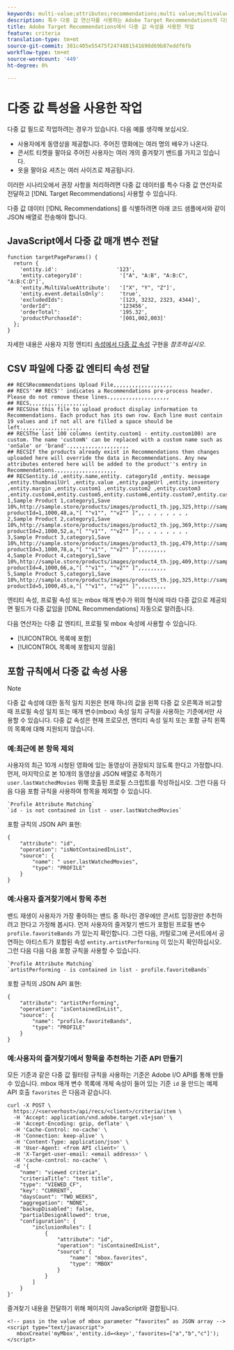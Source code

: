 ```yaml
---
keywords: multi-value;attributes;recommendations;multi value;multivalue;multi-value
description: 특수 다중 값 연산자를 사용하는 Adobe Target Recommendations의 다중 값 필드 작업에 대한 정보입니다.
title: Adobe Target Recommendations에서 다중 값 속성을 사용한 작업
feature: criteria
translation-type: tm+mt
source-git-commit: 381c405e55475f2474881541698d69b87eddf6fb
workflow-type: tm+mt
source-wordcount: '449'
ht-degree: 0%

---
```



# 다중 값 특성을 사용한 작업

다중 값 필드로 작업하려는 경우가 있습니다. 다음 예를 생각해 보십시오.

* 사용자에게 동영상을 제공합니다. 주어진 영화에는 여러 명의 배우가 나온다.
* 콘서트 티켓을 팔아요 주어진 사용자는 여러 개의 즐겨찾기 밴드를 가지고 있습니다.
* 옷을 팔아요 셔츠는 여러 사이즈로 제공됩니다.

이러한 시나리오에서 권장 사항을 처리하려면 다중 값 데이터를 특수 다중 값 연산자로 전달하고 [!DNL Target Recommendations] 사용할 수 있습니다.

다중 값 데이터 [!DNL Recommendations] 를 식별하려면 아래 코드 샘플에서와 같이 JSON 배열로 전송해야 합니다.

## JavaScript에서 다중 값 매개 변수 전달

```
function targetPageParams() { 
  return { 
    'entity.id':                   '123', 
    'entity.categoryId':            '["A", "A:B", "A:B:C", "A:B:C:D"]',        
    'entity.MultiValueAttribute':   '["X", "Y", "Z"]', 
    'entity.event.detailsOnly':     'true', 
    'excludedIds":                  '[123, 3232, 2323, 4344]', 
    'orderId":                      '123456', 
    'orderTotal":                   '195.32', 
    'productPurchaseId":            '[001,002,003]' 
  }; 
}
```

자세한 내용은 사용자 지정 엔티티 [속성에서 다중 값 속성](/help/c-recommendations/c-products/custom-entity-attributes.md#section_80FEFE49E8AF415D99B739AA3CBA2A14) 구현을 *참조하십시오*.

## CSV 파일에 다중 값 엔티티 속성 전달

```
## RECSRecommendations Upload File,,,,,,,,,,,,,,,,,,,
## RECS''## RECS'' indicates a Recommendations pre-process header. Please do not remove these lines.,,,,,,,,,,,,,,,,,,,
## RECS,,,,,,,,,,,,,,,,,,,
## RECSUse this file to upload product display information to Recommendations. Each product has its own row. Each line must contain 19 values and if not all are filled a space should be left.,,,,,,,,,,,,,,,,,,,
## RECSThe last 100 columns (entity.custom1 - entity.custom100) are custom. The name 'customN' can be replaced with a custom name such as 'onSale' or 'brand'.,,,,,,,,,,,,,,,,,,,
## RECSIf the products already exist in Recommendations then changes uploaded here will override the data in Recommendations. Any new attributes entered here will be added to the product''s entry in Recommendations.,,,,,,,,,,,,,,,,,,,
## RECSentity.id ,entity.name,entity. categoryId ,entity. message ,entity.thumbnailUrl ,entity.value ,entity.pageUrl ,entity.inventory ,entity.margin ,entity.custom1 ,entity.custom2 ,entity.custom3 ,entity.custom4,entity.custom5,entity.custom6,entity.custom7,entity.custom8,entity.custom9,entity.custom10,
1,Sample Product 1,category1,Save 10%,http://sample.store/products/images/product1_th.jpg,325,http://sample.store/products/product_detail.jsp?productId=1,1000,48,a,"[ ""v1"", ""v2"" ]",, , , , , , , ,
2,Sample Product 2,category1,Save 10%,http://sample.store/products/images/product2_th.jpg,369,http://sample.store/products/product_detail.jsp?productId=2,1000,52,a,"[ ""v1"", ""v2"" ]",, , , , , , , ,
3,Sample Product 3,category1,Save 10%,http://sample.store/products/images/product3_th.jpg,479,http://sample.store/products/product_detail.jsp?productId=3,1000,78,a,"[ ""v1"", ""v2"" ]",,,,,,,,,
4,Sample Product 4,category1,Save 10%,http://sample.store/products/images/product4_th.jpg,409,http://sample.store/products/product_detail.jsp?productId=4,1000,66,a,"[ ""v1"", ""v2"" ]",,,,,,,,,
5,Sample Product 5,category1,Save 10%,http://sample.store/products/images/product5_th.jpg,325,http://sample.store/products/product_detail.jsp?productId=5,1000,45,a,"[ ""v1"", ""v2"" ]",,,,,,,,, 
```

엔티티 속성, 프로필 속성 또는 mbox 매개 변수가 위의 형식에 따라 다중 값으로 제공되면 필드가 다중 값임을 [!DNL Recommendations] 자동으로 알려줍니다.

다음 연산자는 다중 값 엔티티, 프로필 및 mbox 속성에 사용할 수 있습니다.

* [!UICONTROL 목록에 포함]
* [!UICONTROL 목록에 포함되지 않음]

## 포함 규칙에서 다중 값 속성 사용

>[!NOTE]
>
>다중 값 속성에 대한 동적 일치 지원은 현재 하나의 값을 왼쪽 다중 값 오른쪽과 비교할 때 프로필 속성 일치 또는 매개 변수(mbox) 속성 일치 규칙을 사용하는 기준에서만 사용할 수 있습니다. 다중 값 속성은 현재 프로모션, 엔티티 속성 일치 또는 포함 규칙 왼쪽의 목록에 대해 지원되지 않습니다.

### 예:최근에 본 항목 제외

사용자의 최근 10개 시청된 영화에 있는 동영상이 권장되지 않도록 한다고 가정합니다. 먼저, 마지막으로 본 10개의 동영상을 JSON 배열로 추적하기 `user.lastWatchedMovies` 위해 호출된 프로필 스크립트를 작성하십시오. 그런 다음 다음 다음 포함 규칙을 사용하여 항목을 제외할 수 있습니다.

```
`Profile Attribute Matching`
`id - is not contained in list - user.lastWatchedMovies`
```

포함 규칙의 JSON API 표현:

```
{
    "attribute": "id",
    "operation": "isNotContainedInList",
    "source": {
        "name": " user.lastWatchedMovies",
        "type": "PROFILE"
    }
} 
```

### 예:사용자 즐겨찾기에서 항목 추천

밴드 재생이 사용자가 가장 좋아하는 밴드 중 하나인 경우에만 콘서트 입장권만 추천하려고 한다고 가정해 봅시다. 먼저 사용자의 즐겨찾기 밴드가 포함된 프로필 변수 `profile.favoriteBands` 가 있는지 확인합니다. 그런 다음, 카탈로그에 콘서트에서 공연하는 아티스트가 포함된 속성 `entity.artistPerforming` 이 있는지 확인하십시오. 그런 다음 다음 다음 포함 규칙을 사용할 수 있습니다.

```
`Profile Attribute Matching`
`artistPerforming - is contained in list - profile.favoriteBands`
```

포함 규칙의 JSON API 표현:

```
{
    "attribute": "artistPerforming",
    "operation": "isContainedInList",
    "source": {
        "name": "profile.favoriteBands",
        "type": "PROFILE"
    }
}
```

### 예:사용자의 즐겨찾기에서 항목을 추천하는 기준 API 만들기

모든 기준과 같은 다중 값 필터링 규칙을 사용하는 기준은 Adobe I/O API를 통해 만들 수 있습니다. mbox 매개 변수 목록에 개체 속성이 들어 있는 기준 `id` 을 만드는 예제 API 호출 `favorites` 은 다음과 같습니다.

```
curl -X POST \
  https://<serverhost>/api/recs/<client>/criteria/item \
  -H 'Accept: application/vnd.adobe.target.v1+json' \
  -H 'Accept-Encoding: gzip, deflate' \
  -H 'Cache-Control: no-cache' \
  -H 'Connection: keep-alive' \
  -H 'Content-Type: application/json' \
  -H 'User-Agent: <from API client>' \
  -H 'X-Target-user-email: <email address>' \
  -H 'cache-control: no-cache' \
  -d '{
    "name": "viewed criteria",
    "criteriaTitle": "test title",
    "type": "VIEWED_CF",
    "key": "CURRENT",
    "daysCount": "TWO_WEEKS",
    "aggregation": "NONE",
    "backupDisabled": false,
    "partialDesignAllowed": true,
    "configuration": {
        "inclusionRules": [
            {
                "attribute": "id",
                "operation": "isContainedInList",
                "source": {
                    "name": "mbox.favorites",
                    "type": "MBOX"
                }
            }
        ]
    }
}'
```

즐겨찾기 내용을 전달하기 위해 페이지의 JavaScript와 결합됩니다.

```
<!-- pass in the value of mbox parameter “favorites” as JSON array -->
<script type="text/javascript">
   mboxCreate('myMbox','entity.id=<key>','favorites=["a","b","c"]');
</script>
```
